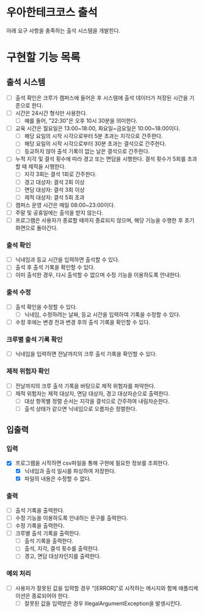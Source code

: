 # 우아한테크코스 출석

아래 요구 사항을 충족하는 출석 시스템을 개발힌다.

# 구현할 기능 목록

## 출석 시스템

- [ ] 출석 확인은 크루가 캠퍼스에 들어온 후 시스템에 출석 데이터가 저장된 시간을 기준으로 한다.
- [ ] 시간은 24시간 형식만 사용한다. 
    - [ ] 예를 들어, "22:30"은 오후 10시 30분을 의미한다.
- [ ] 교육 시간은 월요일은 13:00~18:00, 화요일~금요일은 10:00~18:00이다.
    - [ ] 해당 요일의 시작 시각으로부터 5분 초과는 지각으로 간주한다.
    - [ ] 해당 요일의 시작 시각으로부터 30분 초과는 결석으로 간주한다. 
    - [ ] 등교하지 않아 출석 기록이 없는 날은 결석으로 간주한다.
- [ ] 누적 지각 및 결석 횟수에 따라 경고 또는 면담을 시행한다. 결석 횟수가 5회를 초과할 때 제적을 시행한다.
  - [ ] 지각 3회는 결석 1회로 간주한다.
  - [ ] 경고 대상자: 결석 2회 이상
  - [ ] 면담 대상자: 결석 3회 이상
  - [ ] 제적 대상자: 결석 5회 초과
- [ ] 캠퍼스 운영 시간은 매일 08:00~23:00이다.
- [ ] 주말 및 공휴일에는 출석을 받지 않는다.
- [ ] 프로그램은 사용자가 종료할 때까지 종료되지 않으며, 해당 기능을 수행한 후 초기 화면으로 돌아간다.

### 출석 확인

- [ ] 닉네임과 등교 시간을 입력하면 출석할 수 있다.
- [ ] 출석 후 출석 기록을 확인할 수 있다.
- [ ] 이미 출석한 경우, 다시 출석할 수 없으며 수정 기능을 이용하도록 안내한다.

### 출석 수정

- [ ] 출석 확인을 수정할 수 있다.
  - [ ] 닉네임, 수정하려는 날짜, 등교 시간을 입력하여 기록을 수정할 수 있다.
- [ ] 수정 후에는 변경 전과 변경 후의 출석 기록을 확인할 수 있다.

### 크루별 출석 기록 확인

- [ ] 닉네임을 입력하면 전날까지의 크루 출석 기록을 확인할 수 있다.

### 제적 위험자 확인

- [ ] 전날까지의 크루 출석 기록을 바탕으로 제적 위험자를 파악한다.
- [ ] 제적 위험자는 제적 대상자, 면담 대상자, 경고 대상자순으로 출력한다.
  - [ ] 대상 항목별 정렬 순서는 지각을 결석으로 간주하여 내림차순한다. 
  - [ ] 출석 상태가 같으면 닉네임으로 오름차순 정렬한다.

## 입출력

### 입력

- [x] 프로그램을 시작하면 csv파일을 통해 구현에 필요한 정보를 조회한다.
  - [x] 닉네임과 출석 일시를 파싱하여 저장한다.
  - [x] 파일의 내용은 수정할 수 없다.

### 출력

- [ ] 출석 기록을 출력한다.
- [ ] 수정 기능을 이용하도록 안내하는 문구를 출력한다.
- [ ] 수정 기록을 출력한다.
- [ ] 크루별 출석 기록을 출력한다.
  - [ ] 출석 기록을 출력한다.
  - [ ] 출석, 지각, 결석 횟수를 출력한다.
  - [ ] 경고, 면담 대상자인지를 출력한다.

### 예외 처리

- [ ] 사용자가 잘못된 값을 입력할 경우 "[ERROR]"로 시작하는 메시지와 함께 애플리케이션은 종료되어야 한다.
  - [ ] 잘못된 값을 입력받은 경우 IllegalArgumentException을 발생시킨다.
